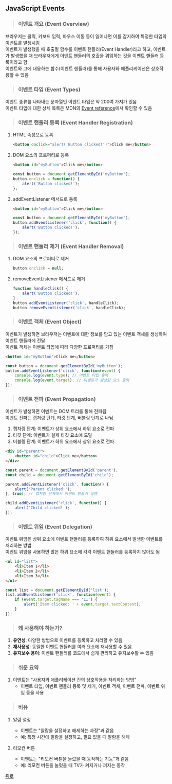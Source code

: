 ## JavaScript Events
> ### 이벤트 개요 (Event Overview)
브라우저는 클릭, 키보드 입력, 마우스 이동 등이 일어나면 이를 감지하여 특정한 타입의 이벤트를 발생시킴</br>
이벤트가 발생했을 때 호출될 함수를 이벤트 핸들러(Event Handler)라고 하고, 이벤트가 발생했을 때 브라우저에게 이벤트 핸들러의 호출을 위임하는 것을 이벤트 핸들러 등록이라고 함</br>
이벤트와 그에 대응하는 함수(이벤트 핸들러)를 통해 사용자와 애플리케이션은 상호작용할 수 있음

> ### 이벤트 타입 (Event Types)
이벤트 종류를 나타내는 문자열인 이벤트 타입은 약 200여 가지가 있음</br>
이벤트 타입에 대한 상세 목록은 MDN의 [Event reference](https://developer.mozilla.org/ko/docs/Web/Events)에서 확인할 수 있음

> ### 이벤트 핸들러 등록 (Event Handler Registration)
1. HTML 속성으로 등록
    ```html
    <button onclick="alert('Button clicked!')">Click me</button>
    ```

2. DOM 요소의 프로퍼티로 등록
    ```html
    <button id="myButton">Click me</button>
    ```
    ```javascript
    const button = document.getElementById('myButton');
    button.onclick = function() {
        alert('Button clicked!');
    };
    ```

3. addEventListener 메서드로 등록
    ```html
    <button id="myButton">Click me</button>
    ```
    ```javascript
    const button = document.getElementById('myButton');
    button.addEventListener('click', function() {
        alert('Button clicked!');
    });
    ```

> ### 이벤트 핸들러 제거 (Event Handler Removal)
1. DOM 요소의 프로퍼티로 제거
    ```javascript
    button.onclick = null;
    ```

2. removeEventListener 메서드로 제거
    ```javascript
    function handleClick() {
        alert('Button clicked!');
    }
    button.addEventListener('click', handleClick);
    button.removeEventListener('click', handleClick);
    ```

> ### 이벤트 객체 (Event Object)
이벤트가 발생하면 브라우저는 이벤트에 대한 정보를 담고 있는 이벤트 객체를 생성하여 이벤트 핸들러에 전달</br>
이벤트 객체는 이벤트 타입에 따라 다양한 프로퍼티를 가짐

```html
<button id="myButton">Click me</button>
```
```javascript
const button = document.getElementById('myButton');
button.addEventListener('click', function(event) {
    console.log(event.type); // 이벤트 타입 출력
    console.log(event.target); // 이벤트가 발생한 요소 출력
});
```

> ### 이벤트 전파 (Event Propagation)
이벤트가 발생하면 이벤트는 DOM 트리를 통해 전파됨</br>
이벤트 전파는 캡처링 단계, 타깃 단계, 버블링 단계로 나뉨

1. 캡처링 단계: 이벤트가 상위 요소에서 하위 요소로 전파
2. 타깃 단계: 이벤트가 실제 타깃 요소에 도달
3. 버블링 단계: 이벤트가 하위 요소에서 상위 요소로 전파

```html
<div id="parent">
    <button id="child">Click me</button>
</div>
```
```javascript
const parent = document.getElementById('parent');
const child = document.getElementById('child');

parent.addEventListener('click', function() {
    alert('Parent clicked!');
}, true); // 캡처링 단계에서 이벤트 핸들러 실행

child.addEventListener('click', function() {
    alert('Child clicked!');
});
```

> ### 이벤트 위임 (Event Delegation)
이벤트 위임은 상위 요소에 이벤트 핸들러를 등록하여 하위 요소에서 발생한 이벤트를 처리하는 방법</br>
이벤트 위임을 사용하면 많은 하위 요소에 각각 이벤트 핸들러를 등록하지 않아도 됨

```html
<ul id="list">
    <li>Item 1</li>
    <li>Item 2</li>
    <li>Item 3</li>
</ul>
```
```javascript
const list = document.getElementById('list');
list.addEventListener('click', function(event) {
    if (event.target.tagName === 'LI') {
        alert('Item clicked: ' + event.target.textContent);
    }
});
```

> ### 왜 사용해야 하는가?
1. **유연성**: 다양한 방법으로 이벤트를 등록하고 처리할 수 있음
2. **재사용성**: 동일한 이벤트 핸들러를 여러 요소에 재사용할 수 있음
3. **유지보수 용이**: 이벤트 핸들러를 코드에서 쉽게 관리하고 유지보수할 수 있음

> ### 쉬운 요약
1. 이벤트는 "사용자와 애플리케이션 간의 상호작용을 처리하는 방법"
    - 이벤트 타입, 이벤트 핸들러 등록 및 제거, 이벤트 객체, 이벤트 전파, 이벤트 위임 등을 사용

> ### 비유
1. 알람 설정
    - 이벤트는 "알람을 설정하고 해제하는 과정"과 같음
    - 예: 특정 시간에 알람을 설정하고, 필요 없을 때 알람을 해제

2. 리모컨 버튼
    - 이벤트는 "리모컨 버튼을 눌렀을 때 동작하는 기능"과 같음
    - 예: 리모컨 버튼을 눌렀을 때 TV가 켜지거나 꺼지는 동작

[뒤로](javascript.md)
